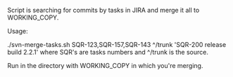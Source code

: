 Script is searching for commits by tasks in JIRA and merge it all to WORKING_COPY.


Usage:

./svn-merge-tasks.sh SQR-123,SQR-157,SQR-143 ^/trunk 'SQR-200 release build 2.2.1'
where SQR's are tasks numbers and ^/trunk is the source.

Run in the directory with WORKING_COPY in which you're merging.
